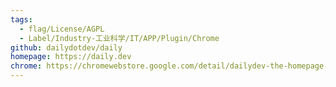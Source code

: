 ```yaml
---
tags:
  - flag/License/AGPL
  - Label/Industry-工业科学/IT/APP/Plugin/Chrome
github: dailydotdev/daily
homepage: https://daily.dev
chrome: https://chromewebstore.google.com/detail/dailydev-the-homepage-dev/jlmpjdjjbgclbocgajdjefcidcncaied
---
```

